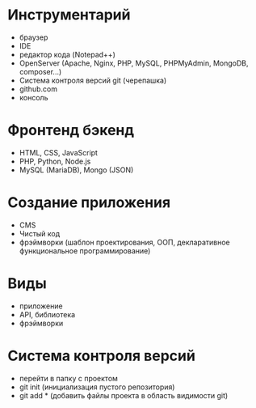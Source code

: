 # Инструментарий
- браузер
- IDE
- редактор кода (Notepad++)
- OpenServer (Apache, Nginx, PHP, MySQL, PHPMyAdmin, MongoDB, composer...)
- Система контроля версий git (черепашка)
- github.com
- консоль

# Фронтенд бэкенд
- HTML, CSS, JavaScript
- PHP, Python, Node.js
- MySQL (MariaDB), Mongo (JSON)

# Создание приложения
- CMS 
- Чистый код
- фрэймворки (шаблон проектирования, ООП, декларативное функциональное программирование)

# Виды
- приложение
- API, библиотека
- фрэймворки

# Система контроля версий
- перейти в папку с проектом
- git init (инициализация пустого репозитория)
- git add * (добавить файлы проекта в область видимости git)

